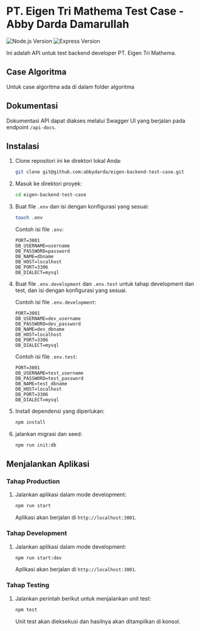 # PT. Eigen Tri Mathema Test Case - Abby Darda Damarullah

![Node.js Version](https://img.shields.io/badge/Node.js-14.17.0-green)
![Express Version](https://img.shields.io/badge/Express-4.17.1-blue)

Ini adalah API untuk test backend developer PT. Eigen Tri Mathema.

## Case Algoritma

Untuk case algoritma ada di dalam folder algoritma

## Dokumentasi

Dokumentasi API dapat diakses melalui Swagger UI yang berjalan pada endpoint `/api-docs`.

## Instalasi

1. Clone repositori ini ke direktori lokal Anda:

   ```bash
   git clone git@github.com:abbydarda/eigen-backend-test-case.git
   ```

2. Masuk ke direktori proyek:

   ```bash
   cd eigen-backend-test-case
   ```

3. Buat file `.env` dan isi dengan konfigurasi yang sesuai:

   ```bash
   touch .env
   ```

   Contoh isi file `.env`:

   ```env
   PORT=3001   
   DB_USERNAME=username
   DB_PASSWORD=password
   DB_NAME=dbname
   DB_HOST=localhost
   DB_PORT=3306
   DB_DIALECT=mysql
   ```

4. Buat file `.env.development` dan `.env.test` untuk tahap development dan test, dan isi dengan konfigurasi yang sesuai.

   Contoh isi file `.env.development`:

   ```env
   PORT=3001   
   DB_USERNAME=dev_username
   DB_PASSWORD=dev_password
   DB_NAME=dev_dbname
   DB_HOST=localhost
   DB_PORT=3306
   DB_DIALECT=mysql
   ```

   Contoh isi file `.env.test`:

   ```env
   PORT=3001   
   DB_USERNAME=test_username
   DB_PASSWORD=test_password
   DB_NAME=test_dbname
   DB_HOST=localhost
   DB_PORT=3306
   DB_DIALECT=mysql
   ```

5. Install dependensi yang diperlukan:

   ```bash
   npm install
   ```

6. jalankan migrasi dan seed:

   ```bash
   npm run init:db
   ```

## Menjalankan Aplikasi

### Tahap Production

1. Jalankan aplikasi dalam mode development:

   ```bash
   npm run start
   ```

   Aplikasi akan berjalan di `http://localhost:3001`.

### Tahap Development

1. Jalankan aplikasi dalam mode development:

   ```bash
   npm run start:dev
   ```

   Aplikasi akan berjalan di `http://localhost:3001`.

### Tahap Testing

1. Jalankan perintah berikut untuk menjalankan unit test:

   ```bash
   npm test
   ```

   Unit test akan dieksekusi dan hasilnya akan ditampilkan di konsol.